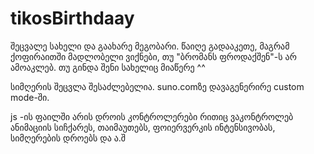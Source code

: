 # tikosBirthdaay

შეცვალე სახელი და გაახარე მეგობარი. წაიღე გადააკეთე,
მაგრამ ქოფირაითში მადლობელი ვიქნები, 
თუ "ბრომანს ფროდაქშენ"-ს არ ამოაკლებ. თუ გინდა შენი სახელიც მიაწერე ^^

სიმღერის შეცვლა შესაძლებელია. suno.comზე დავაგენერირე custom mode-ში. 

js -ის ფაილში არის დროის კონტროლერები რითიც ვაკონტროლებ ანიმაციის სიჩქარეს, თაიმაუთებს, ფოიერვერკის ინტენსივობას, სიმღერების დროებს და ა.შ
